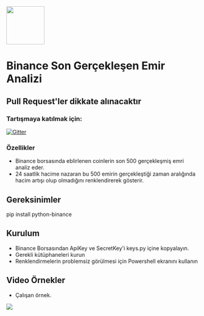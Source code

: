 
<img src="https://pbs.twimg.com/profile_images/1022945109183275008/_uHiSUwl_400x400.jpg" width="100" >

# Binance Son Gerçekleşen Emir Analizi

## Pull Request'ler dikkate alınacaktır



### Tartışmaya katılmak için:

[![Gitter](https://badges.gitter.im/hamdi-yilmaz-Bitcoin-Arbitrage-Auto-Trading-Bot/community.svg)](https://gitter.im/hamdi-yilmaz-Bitcoin-Arbitrage-Auto-Trading-Bot/community?utm_source=badge&utm_medium=badge&utm_campaign=pr-badge)


### Özellikler
- Binance borsasında eblirlenen coinlerin son 500 gerçekleşmiş emri analiz eder.
- 24 saatlik hacime nazaran bu 500 emirin gerçekleştiği zaman aralığında hacim artışı olup olmadığını renklendirerek gösterir.

## Gereksinimler
pip install python-binance
## Kurulum 
- Binance Borsasından ApiKey ve SecretKey'i keys.py içine kopyalayın.
- Gerekli kütüphaneleri kurun
- Renklendirmelerin problemsiz görülmesi için Powershell ekranını kullanın
## Video Örnekler

- Çalışan örnek.

[![](http://img.youtube.com/vi/f3QOvMn1c8w/0.jpg)](http://www.youtube.com/watch?v=f3QOvMn1c8w "")


